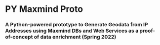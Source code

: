 # PY Maxmind Proto

### A Python-powered prototype to Generate Geodata from IP Addresses using Maxmind DBs and Web Services as a proof-of-concept of data enrichment (Spring 2022)

